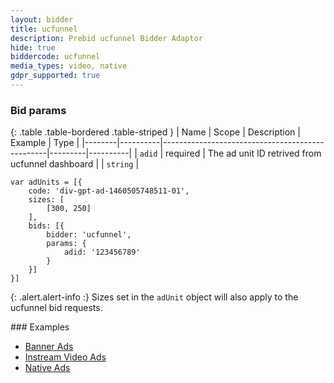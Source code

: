 ```yaml
---
layout: bidder
title: ucfunnel
description: Prebid ucfunnel Bidder Adaptor
hide: true
biddercode: ucfunnel
media_types: video, native
gdpr_supported: true
---
```


### Bid params

{: .table .table-bordered .table-striped }
| Name   | Scope    | Description                                     | Example | Type     |
|--------|----------|-------------------------------------------------|---------|----------|
| `adid` | required | The ad unit ID retrived from ucfunnel dashboard |         | `string` |

```
var adUnits = [{
    code: 'div-gpt-ad-1460505748511-01',
    sizes: [
        [300, 250]
    ],
    bids: [{
        bidder: 'ucfunnel',
        params: {
            adid: '123456789'
        }
    }]
}]
```

{: .alert.alert-info :}
Sizes set in the `adUnit` object will also apply to the ucfunnel bid requests.

<a name="ucfunnel-examples" />
### Examples

  - [Banner Ads](https://cdn.aralego.net/ucfad/test/ucfunnel/compliance/pbjs_banner.html)
  - [Instream Video Ads](https://cdn.aralego.net/ucfad/test/ucfunnel/compliance/pbjs_video.html)
  - [Native Ads](https://cdn.aralego.net/ucfad/test/ucfunnel/compliance/pbjs_native.html)
